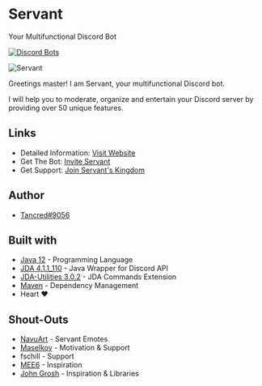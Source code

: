 # Servant
Your Multifunctional Discord Bot

[![Discord Bots](https://top.gg/api/widget/status/436916794796670977.svg)](https://top.gg/bot/436916794796670977)

![Servant](https://i.imgur.com/MDRt4fA.png)

Greetings master! I am Servant, your multifunctional Discord bot.

I will help you to moderate, organize and entertain your Discord server by providing over 50 unique features.

## Links
* Detailed Information: [Visit Website](https://servant.tanc.red/)
* Get The Bot: [Invite Servant](https://inviteservant.tanc.red)
* Get Support: [Join Servant's Kingdom](https://servantskingdom.tanc.red)

## Author
* [Tancred#9056](https://github.com/Tancred423)

## Built with
* [Java 12](https://openjdk.java.net/projects/jdk/11/) - Programming Language
* [JDA 4.1.1_110](https://github.com/DV8FromTheWorld/JDA) - Java Wrapper for Discord API
* [JDA-Utilities 3.0.2](https://github.com/JDA-Applications/JDA-Utilities) - JDA Commands Extension
* [Maven](https://maven.apache.org/) - Dependency Management
* Heart ❤

## Shout-Outs
* [NavuArt](https://twitter.com/navuart) - Servant Emotes
* [Maselkov](https://github.com/Maselkov) - Motivation & Support
* fschill - Support
* [MEE6](https://mee6.xyz/) - Inspiration
* [John Grosh](https://github.com/jagrosh) - Inspiration & Libraries
